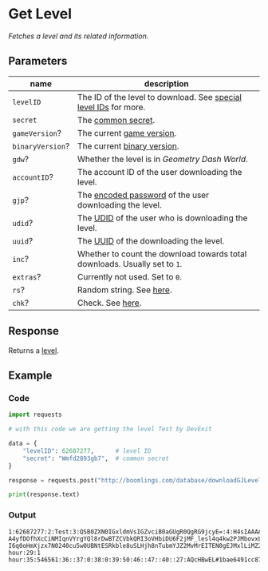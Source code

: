 # Get Level

*Fetches a level and its related information.*

## Parameters

| name             | description                                                                           |
|------------------|---------------------------------------------------------------------------------------|
| `levelID`        | The ID of the level to download. See [special level IDs][special_level_ids] for more. |
| `secret`         | The [common secret][secrets].                                                         |
| `gameVersion`?   | The current [game version][versions].                                                 |
| `binaryVersion`? | The current [binary version][versions].                                               |
| `gdw`?           | Whether the level is in *Geometry Dash World*.                                        |
| `accountID`?     | The account ID of the user downloading the level.                                     |
| `gjp`?           | The [encoded password][passwords] of the user downloading the level.                  |
| `udid`?          | The [UDID][udid] of the user who is downloading the level.                            |
| `uuid`?          | The [UUID][uuid] of the downloading the level.                                        |
| `inc`?           | Whether to count the download towards total downloads. Usually set to `1`.            |
| `extras`?        | Currently not used. Set to `0`.                                                       |
| `rs`?            | Random string. See [here][random_string].                                             |
| `chk`?           | Check. See [here][download_level].                                                    |

## Response

Returns a [level][levels].

## Example

### Code

```python
import requests

# with this code we are getting the level Test by DevExit

data = {
    "levelID": 62687277,      # level ID
    "secret": "Wmfd2893gb7",  # common secret
}

response = requests.post("http://boomlings.com/database/downloadGJLevel22.php", data=data)

print(response.text)
```

### Output

```console
1:62687277:2:Test:3:QSB0ZXN0IGxldmVsIGZvciB0aGUgR0QgRG9jcyE=:4:H4sIAAAAAAAAC6WQwQ3DIAxFF3IlfxsIUU6ZIQP8AbJChy_GPSZqpF7-A4yfDOfhXcCiNMIqnVYrgYQl8rDwBTZCVbkQRI3oVHbiDU6F2jMF_lesl4q4kw2PJMbovxLBQxTpM3-I6q0oHmXjzx7N0240cu5w0UBNtESRkble8uSLHjh8nTubmYJZ2MvMrEITEN0gEJMxlLiMZ28frmj:5:1:6:3935672:8:0:9:0:10:1:12:0:13:21:14:0:17::43:0:25::18:0:19:0:42:0:45:1:15:0:30:55610687:31:0:28:1 hour:29:1 hour:35:546561:36::37:0:38:0:39:50:46::47::40::27:AQcHBwEL#1bae6491cc87c72326abcbc0a7afaee139aa7088#f17c5a61f4ba1c7512081132459ddfaaa7c6f716
```

[special_level_ids]: /server/topics/special_level_ids
[secrets]: /server/topics/secrets
[versions]: /server/topics/versions
[passwords]: /server/topics/passwords

[levels]: /server/models/levels

[udid]: /encoding/ids#udid
[uuid]: /encoding/ids#uuid
[random_string]: /encoding/ids#random-string
[download_level]: /encoding/checks#get-level
